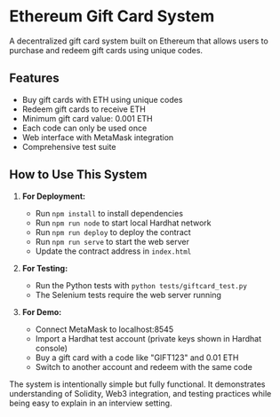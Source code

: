# Ethereum Gift Card System

A decentralized gift card system built on Ethereum that allows users to purchase and redeem gift cards using unique codes.

## Features

- Buy gift cards with ETH using unique codes
- Redeem gift cards to receive ETH
- Minimum gift card value: 0.001 ETH
- Each code can only be used once
- Web interface with MetaMask integration
- Comprehensive test suite

## How to Use This System

1. **For Deployment:**
   - Run `npm install` to install dependencies
   - Run `npm run node` to start local Hardhat network
   - Run `npm run deploy` to deploy the contract
   - Run `npm run serve` to start the web server
   - Update the contract address in `index.html`

2. **For Testing:**
   - Run the Python tests with `python tests/giftcard_test.py`
   - The Selenium tests require the web server running

3. **For Demo:**
   - Connect MetaMask to localhost:8545
   - Import a Hardhat test account (private keys shown in Hardhat console)
   - Buy a gift card with a code like "GIFT123" and 0.01 ETH
   - Switch to another account and redeem with the same code

The system is intentionally simple but fully functional. It demonstrates understanding of Solidity, Web3 integration, and testing practices while being easy to explain in an interview setting.